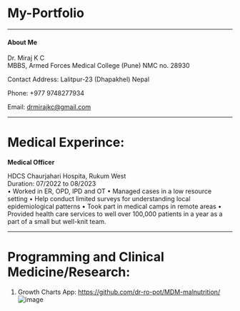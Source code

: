 # My-Portfolio

<hr>
<h4>About Me</h4>
Dr. Miraj K C <br>
MBBS, Armed Forces Medical College (Pune)
NMC no. 28930


Contact
Address:
Lalitpur-23 (Dhapakhel)
Nepal

Phone:
+977 9748277934 

Email:
drmirajkc@gmail.com
<hr>

# Medical Experince:

<b>Medical Officer</b> 

HDCS Chaurjahari Hospita, Rukum West <br>
Duration: 07/2022 to 08/2023 <br>
•	Worked in ER, OPD, IPD and OT 
•	Managed cases in a low resource setting 
•	Help conduct limited surveys for understanding local epidemiological patterns
•	Took part in medical camps in remote areas
•	Provided health care services to well over 100,000 patients in a year as a part of a small but well-knit team.
<hr>

# Programming and Clinical Medicine/Research:

1. Growth Charts App: https://github.com/dr-ro-pot/MDM-malnutrition/<br>
![image](https://github.com/dr-ro-pot/My-Portfolio/assets/100460238/64f1eea4-248e-4b4f-8e04-dd265aa9a52b)

